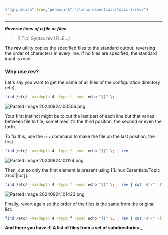 ```yaml
---
{"dg-publish":true,"permalink":"/linux-essentials/topic-3/rev/"}
---
```


---
___Reverse lines of a file or files.___

> [! Tip] Syntax
	rev [FILE...]


The **rev** utility copies the specified files to the standard output, reversing the order of characters in every line. If no files are specified, the standard input is read.

### Why use rev?

Let's say you want to get the name of all files of the configuration directory (etc).

```bash
find /etc/ -maxdepth 4 -type f -exec echo "{}" \;
```
![Pasted image 20240924100506.png](/img/user/Linux%20Essentials/Topic%203/Reference%20images/Pasted%20image%2020240924100506.png)

Your first instinct might be to cut the last part of each line but that varies between file to file; sometimes it's the third position, the second or even the forth.

To fix this, use the `rev` command to make the file on the last position, the first.

```bash
find /etc/ -maxdepth 4 -type f -exec echo "{}" \; | rev
```
![Pasted image 20240924101124.png](/img/user/Linux%20Essentials/Topic%203/Reference%20images/Pasted%20image%2020240924101124.png)

Then, cut so only the first element is present using [[Linux Essentials/Topic 3/cut\|cut]].

```bash
find /etc/ -maxdepth 4 -type f -exec echo "{}" \; | rev | cut -d"/" -f1
```
![Pasted image 20240924101423.png](/img/user/Linux%20Essentials/Topic%203/Reference%20images/Pasted%20image%2020240924101423.png)

Finally, revert again so the order of the files is the same from the original list.
```bash
find /etc/ -maxdepth 4 -type f -exec echo "{}" \; | rev | cut -d"/" -f1 | rev
```

__And there you have it! A list of files from a set of subdirectories.___